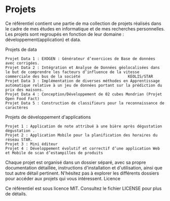 # Projets
Ce référentiel contient une partie de ma collection de projets réalisés dans le cadre de mes études en informatique et de mes recherches personnelles. Les projets sont regroupés en fonction de leur domaine : développement(application) et data. 

Projets de data

    Projet Data 1 : EXOGEN : Générateur d’exercices de Base de données avec corrigées.
    Projet Data 2 : Intégration et Analyse de Données géolocalisées dans le but de comprendre les facteurs d’influence de la vitesse commerciale des bus de la société                     KEOLIS/STAR
    Projet Data 3 : Implémentation de diverses méthodes en Apprentissage automatique relative à un jeu de données portant sur la prédiction du prix des maisons.
    Projet Data 4 : Conception/Développement de 02 cubes Mondrian (Projet Open Food Fact)
    Projet Data 5 : Construction de classifieurs pour la reconnaissance de caractères
   
    
    
Projets de développement d'applications

    Projet 1 : Application de note attribué à une bière après dégustation dégustation .
    Projet 2 : Application Mobile pour la planification des horaires du réseau STAR.
    Projet 3 : Mini éditeur 
    Projet 4 : Développement évolutif et correctif d’une application Web et Mobile de scan d’estampilles de produits

Chaque projet est organisé dans un dossier séparé, avec sa propre documentation détaillée, instructions d'installation et d'utilisation, ainsi que tout autre détail pertinent. N'hésitez pas à explorer les différents dossiers pour accéder aux projets qui vous intéressent.
Licence

Ce référentiel est sous licence MIT. Consultez le fichier LICENSE pour plus de détails.


